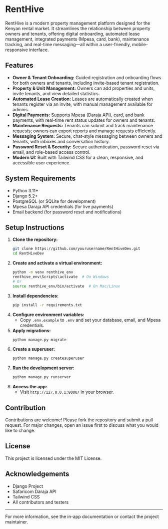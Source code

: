# RentHive

RentHive is a modern property management platform designed for the Kenyan rental market. It streamlines the relationship between property owners and tenants, offering digital onboarding, automated lease management, integrated payments (Mpesa, card, bank), maintenance tracking, and real-time messaging—all within a user-friendly, mobile-responsive interface.

## Features

- **Owner & Tenant Onboarding:** Guided registration and onboarding flows for both owners and tenants, including invite-based tenant registration.
- **Property & Unit Management:** Owners can add properties and units, invite tenants, and view detailed statistics.
- **Automated Lease Creation:** Leases are automatically created when tenants register via an invite, with manual management available for admins.
- **Digital Payments:** Supports Mpesa (Daraja API), card, and bank payments, with real-time rent status updates for owners and tenants.
- **Maintenance Requests:** Tenants can submit and track maintenance requests; owners can export reports and manage requests efficiently.
- **Messaging System:** Secure, chat-style messaging between owners and tenants, with inboxes and conversation history.
- **Password Reset & Security:** Secure authentication, password reset via email, and role-based access control.
- **Modern UI:** Built with Tailwind CSS for a clean, responsive, and accessible user experience.

## System Requirements

- Python 3.11+
- Django 5.2+
- PostgreSQL (or SQLite for development)
- Mpesa Daraja API credentials (for live payments)
- Email backend (for password reset and notifications)

## Setup Instructions

1. **Clone the repository:**
   ```sh
   git clone https://github.com/yourusername/RentHiveDev.git
   cd RentHiveDev
   ```
2. **Create and activate a virtual environment:**
   ```sh
   python -m venv renthive_env
   renthive_env\Scripts\activate  # On Windows
   # Or
   source renthive_env/bin/activate  # On Mac/Linux
   ```
3. **Install dependencies:**
   ```sh
   pip install -r requirements.txt
   ```
4. **Configure environment variables:**
   - Copy `.env.example` to `.env` and set your database, email, and Mpesa credentials.
5. **Apply migrations:**
   ```sh
   python manage.py migrate
   ```
6. **Create a superuser:**
   ```sh
   python manage.py createsuperuser
   ```
7. **Run the development server:**
   ```sh
   python manage.py runserver
   ```
8. **Access the app:**
   - Visit `http://127.0.0.1:8000/` in your browser.

## Contribution

Contributions are welcome! Please fork the repository and submit a pull request. For major changes, open an issue first to discuss what you would like to change.

## License

This project is licensed under the MIT License.

## Acknowledgements

- Django Project
- Safaricom Daraja API
- Tailwind CSS
- All contributors and testers

---

For more information, see the in-app documentation or contact the project maintainer.